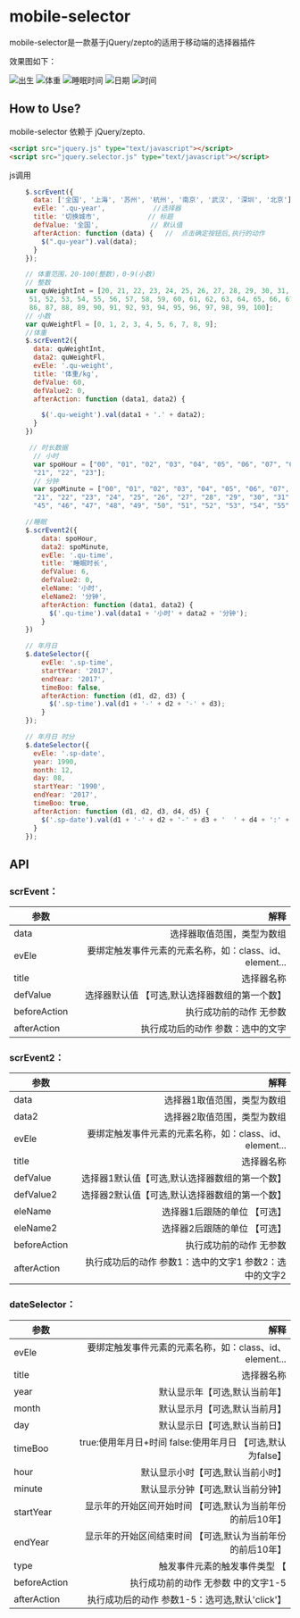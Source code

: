 # mobile-selector

mobile-selector是一款基于jQuery/zepto的适用于移动端的选择器插件

效果图如下：

![出生](./images/1.gif)  ![体重](./images/2.gif) ![睡眠时间](./images/3.gif) ![日期](./images/time.png) ![时间](./images/date.png)

## How to Use?

mobile-selector 依赖于 jQuery/zepto. 

```html
<script src="jquery.js" type="text/javascript"></script>
<script src="jquery.selector.js" type="text/javascript"></script>
```

js调用

```js
    $.scrEvent({
      data: ['全国', '上海', '苏州', '杭州', '南京', '武汉', '深圳', '北京'],   //数据
      evEle: '.qu-year',            //选择器
      title: '切换城市',            // 标题
      defValue: '全国',             // 默认值
      afterAction: function (data) {   //  点击确定按钮后,执行的动作
        $(".qu-year").val(data);
      }
    });

    // 体重范围，20-100(整数)，0-9(小数)
    // 整数
    var quWeightInt = [20, 21, 22, 23, 24, 25, 26, 27, 28, 29, 30, 31, 32, 33, 34, 35, 36, 37, 38, 39, 40, 41, 42, 43, 44, 45, 46, 47, 48, 49, 50,
     51, 52, 53, 54, 55, 56, 57, 58, 59, 60, 61, 62, 63, 64, 65, 66, 67, 68, 69, 70, 71, 72, 73, 74, 75, 76, 77, 78, 79, 80, 81, 82, 83, 84, 85, 
     86, 87, 88, 89, 90, 91, 92, 93, 94, 95, 96, 97, 98, 99, 100];
    // 小数
    var quWeightFl = [0, 1, 2, 3, 4, 5, 6, 7, 8, 9];
    //体重
    $.scrEvent2({
      data: quWeightInt,
      data2: quWeightFl,
      evEle: '.qu-weight',
      title: '体重/kg',
      defValue: 60,
      defValue2: 0,
      afterAction: function (data1, data2) {

        $('.qu-weight').val(data1 + '.' + data2);
      }
    })

     // 时长数据
      // 小时
      var spoHour = ["00", "01", "02", "03", "04", "05", "06", "07", "08", "09", "10", "11", "12", "13", "14", "15", "16", "17", "18", "19", "20", 
      "21", "22", "23"];
      // 分钟
      var spoMinute = ["00", "01", "02", "03", "04", "05", "06", "07", "08", "09", "10", "11", "12", "13", "14", "15", "16", "17", "18", "19", "20",
      "21", "22", "23", "24", "25", "26", "27", "28", "29", "30", "31", "32", "33", "34", "35", "36", "37", "38", "39", "40", "41", "42", "43", "44",
      "45", "46", "47", "48", "49", "50", "51", "52", "53", "54", "55", "56", "57", "58", "59"];

    //睡眠
    $.scrEvent2({
        data: spoHour,
        data2: spoMinute,
        evEle: '.qu-time',
        title: '睡眠时长',
        defValue: 6,
        defValue2: 0,
        eleName: '小时',
        eleName2: '分钟',
        afterAction: function (data1, data2) {
          $('.qu-time').val(data1 + '小时' + data2 + '分钟');
        }
    })

    // 年月日
    $.dateSelector({
        evEle: '.sp-time',
        startYear: '2017',
        endYear: '2017',
        timeBoo: false,
        afterAction: function (d1, d2, d3) {
          $('.sp-time').val(d1 + '-' + d2 + '-' + d3);
        }
    });

    // 年月日 时分
    $.dateSelector({
      evEle: '.sp-date',
      year: 1990,
      month: 12,
      day: 08,
      startYear: '1990',
      endYear: '2017',
      timeBoo: true,
      afterAction: function (d1, d2, d3, d4, d5) {
        $('.sp-date').val(d1 + '-' + d2 + '-' + d3 + '  ' + d4 + ':' + d5);
      }
    });
```

## API

### scrEvent：

| 参数          | 解释                                                    |
| ------------- | -----:                                                  |
| data          | 选择器取值范围，类型为数组                              |
| evEle         | 要绑定触发事件元素的元素名称，如：class、id、element... |
| title         | 选择器名称                                              |
| defValue      | 选择器默认值    【可选,默认选择器数组的第一个数】       |
| beforeAction  | 执行成功前的动作   无参数                               |
| afterAction   | 执行成功后的动作   参数：选中的文字                     |


### scrEvent2：

| 参数          | 解释                                                       |
| ------------- | -----:                                                     |
| data          | 选择器1取值范围，类型为数组                                |
| data2         | 选择器2取值范围，类型为数组                                |
| evEle         | 要绑定触发事件元素的元素名称，如：class、id、element...    |
| title         | 选择器名称                                                 |
| defValue      | 选择器1默认值【可选,默认选择器数组的第一个数】             |
| defValue2     | 选择器2默认值【可选,默认选择器数组的第一个数】             |
| eleName       | 选择器1后跟随的单位        【可选】                        |
| eleName2      | 选择器2后跟随的单位            【可选】                    |
| beforeAction  | 执行成功前的动作   无参数                                  |
| afterAction   | 执行成功后的动作   参数1：选中的文字1   参数2：选中的文字2 |


### dateSelector：

| 参数          | 解释                                                        |
| ------------- | -----:                                                      |
| evEle         | 要绑定触发事件元素的元素名称，如：class、id、element...     |
| title         | 选择器名称                                                  |
| year          | 默认显示年【可选,默认当前年】                               |
| month         | 默认显示月【可选,默认当前月】                               |
| day           | 默认显示日【可选,默认当前日】                               |
| timeBoo       | true:使用年月日+时间 false:使用年月日  【可选,默认为false】 |
| hour          | 默认显示小时【可选,默认当前小时】                           |
| minute        | 默认显示分钟【可选,默认当前分钟】                           |
| startYear     | 显示年的开始区间开始时间 【可选,默认为当前年份的前后10年】  |
| endYear       | 显示年的开始区间结束时间 【可选,默认为当前年份的前后10年】  |
| type          | 触发事件元素的触发事件类型 【                               |
| beforeAction  | 执行成功前的动作   无参数    中的文字1-5                    |
| afterAction   | 执行成功后的动作   参数1-5：选可选,默认'click'】            |
